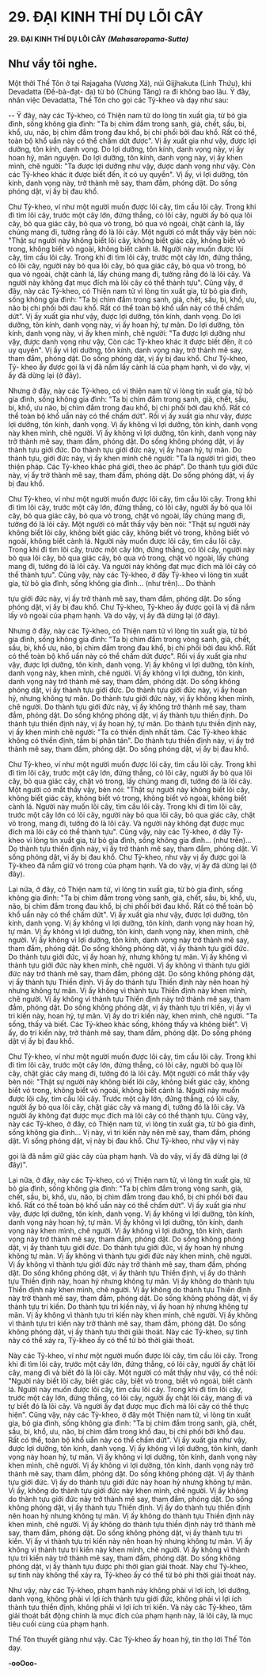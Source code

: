 # 29. ÐẠI KINH THÍ DỤ LÕI CÂY

**29. ÐẠI KINH THÍ DỤ LÕI CÂY**
***(Mahasaropama-Sutta)***

## Như vầy tôi nghe.

Một thời Thế Tôn ở tại Rajagaha (Vương Xá), núi Gijjhakuta (Linh Thứu), khi Devadatta (Ðề-bà-đạt-
đa) từ bỏ (Chúng Tăng) ra đi không bao lâu. Ÿ đây, nhân việc Devadatta, Thế Tôn cho gọi các Tỷ-kheo
và dạy như sau:

-- Ÿ đây, này các Tỷ-kheo, có Thiện nam tử do lòng tin xuất gia, từ bỏ gia đình, sống không gia đình:
"Ta bị chìm đắm trong sanh, già, chết, sầu, bi, khổ, ưu, não, bị chìm đắm trong đau khổ, bị chi phối bởi
đau khổ. Rất có thể, toàn bộ khổ uẩn này có thể chấm dứt được". Vị ấy xuất gia như vậy, được lợi
dưỡng, tôn kính, danh vọng. Do lợi dưỡng, tôn kính, danh vọng này, vị ấy hoan hỷ, mãn nguyện. Do lợi
dưỡng, tôn kính, danh vọng này, vị ấy khen mình, chê người: "Ta được lợi dưỡng như vậy, được danh
vọng như vậy. Còn các Tỷ-kheo khác ít được biết đến, ít có uy quyền". Vị ấy, vì lợi dưỡng, tôn kính,
danh vọng này, trở thành mê say, tham đắm, phóng dật. Do sống phóng dật, vị ấy bị đau khổ.

Chư Tỷ-kheo, ví như một người muốn được lõi cây, tìm cầu lõi cây. Trong khi đi tìm lõi cây, trước một
cây lớn, đứng thẳng, có lõi cây, người ấy bỏ qua lõi cây, bỏ qua giác cây, bỏ qua vỏ trong, bỏ qua vỏ
ngoài, chặt cành lá, lấy chúng mang đi, tưởng rằng đó là lõi cây. Một người có mắt thấy vậy bèn nói:
"Thật sự người này không biết lõi cây, không biết giác cây, không biết vỏ trong, không biết vỏ ngoài,
không biết cành lá. Người này muốn được lõi cây, tìm cầu lõi cây. Trong khi đi tìm lõi cây, trước một
cây lớn, đứng thẳng, có lõi cây, người này bỏ qua lõi cây, bỏ qua giác cây, bỏ qua vỏ trong, bỏ qua vỏ
ngoài, chặt cành lá, lấy chúng mang đi, tưởng rằng đó là lõi cây. Và người này không đạt mục đích mà
lõi cây có thể thành tựu". Cũng vậy, ở đây, này các Tỷ-kheo, có Thiện nam tử vì lòng tin xuất gia, từ bỏ
gia đình, sống không gia đình: "Ta bị chìm đắm trong sanh, già, chết, sầu, bi, khổ, ưu, não bị chi phối
bởi đau khổ. Rất có thể toàn bộ khổ uẩn này có thể chấm dứt". Vị ấy xuất gia như vậy, được lợi dưỡng,
tôn kính, danh vọng. Do lợi dưỡng, tôn kính, danh vọng này, vị ấy hoan hỷ, tự mãn. Do lợi dưỡng, tôn
kính, danh vọng này, vị ấy khen mình, chê người: "Ta được lợi dưỡng như vậy, được danh vọng như
vậy, Còn các Tỷ-kheo khác ít được biết đến, ít có uy quyền". Vị ấy vì lợi dưỡng, tôn kính, danh vọng
này, trở thành mê say, tham đắm, phóng dật. Do sống phóng dật, vị ấy bị đau khổ. Chư Tỷ-kheo, Tỷ-
kheo ấy được gọi là vị đã nắm lấy cành lá của phạm hạnh, vì do vậy, vị ấy đã dừng lại (ở đây).

Nhưng ở đây, này các Tỷ-kheo, có vị thiện nam tử vì lòng tin xuất gia, từ bỏ gia đình, sống không gia
đình: "Ta bị chìm đắm trong sanh, già, chết, sầu, bi, khổ, ưu não, bị chìm đắm trong đau khổ, bị chi phối
bởi đau khổ. Rất có thể toàn bộ khổ uẩn này có thể chấm dứt". Rồi vị ấy xuất gia như vậy, được lợi
dưỡng, tôn kính, danh vọng. Vị ấy không vì lợi dưỡng, tôn kính, danh vọng này khen mình, chê người.
Vị ấy không vì lợi dưỡng, tôn kính, danh vọng này trở thành mê say, tham đắm, phóng dật. Do sống
không phóng dật, vị ấy thành tựu giới đức. Do thành tựu giới đức này, vị ấy hoan hỷ, tự mãn. Do thành
tựu, giới đức này, vị ấy khen mình chê người: "Ta là người trì giới, theo thiện pháp. Các Tỷ-kheo khác
phá giới, theo ác pháp". Do thành tựu giới đức này, vị ấy trở thành mê say, tham đắm, phóng dật. Do
sống phóng dật, vị ấy bị đau khổ.

Chư Tỷ-kheo, ví như một người muốn được lõi cây, tìm cầu lõi cây. Trong khi đi tìm lõi cây, trước một
cây lớn, đứng thẳng, có lõi cây, người ấy bỏ qua lõi cây, bỏ qua giác cây, bỏ qua vỏ trong, chặt vỏ ngoài,
lấy chúng mang đi, tưởng đó là lõi cây. Một người có mắt thấy vậy bèn nói: "Thật sự người này không
biết lõi cây, không biết giác cây, không biết vỏ trong, không biết vỏ ngoài, không biết cành lá. Người
này muốn được lõi cây, tìm cầu lõi cây. Trong khi đi tìm lõi cây, trước một cây lớn, đứng thẳng, có lõi
cây, người này bỏ qua lõi cây, bỏ qua giác cây, bỏ qua vỏ trong, chặt vỏ ngoài, lấy chúng mang đi,
tưởng đó là lõi cây. Và người này không đạt mục đích mà lõi cây có thể thành tựu". Cũng vậy, này các
Tỷ-kheo, ở đây Tỷ-kheo vì lòng tin xuất gia, từ bỏ gia đình, sống không gia đình... (như trên)... Do thành

tựu giới đức này, vị ấy trở thành mê say, tham đắm, phóng dật. Do sống phóng dật, vị ấy bị đau khổ.
Chư Tỷ-kheo, Tỷ-kheo ấy được gọi là vị đã nắm lấy vỏ ngoài của phạm hạnh. Và do vậy, vị ấy đã dừng
lại (ở đây).

Nhưng ở đây, này các Tỷ-kheo, có Thiện nam tử vì lòng tin xuất gia, từ bỏ gia đình, sống không gia
đình: "Ta bị chìm đắm trong vòng sanh, già, chết, sầu, bi, khổ ưu, não, bị chìm đắm trong đau khổ, bị
chi phối bởi đau khổ. Rất có thể toàn bộ khổ uẩn này có thể chấm dứt được". Rồi vị ấy xuất gia như vậy,
được lợi dưỡng, tôn kính, danh vọng. Vị ấy không vì lợi dưỡng, tôn kính, danh vọng này, khen mình,
chê người. Vị ấy không vì lợi dưỡng, tôn kính, danh vọng này trở thành mê say, tham đắm, phóng dật.
Do sống không phóng dật, vị ấy thành tựu giới đức. Do thành tựu giới đức này, vị ấy hoan hỷ, nhưng
không tự mãn. Do thành tựu giới đức này, vị ấy không khen mình, chê người. Do thành tựu giới đức
này, vị ấy không trở thành mê say, tham đắm, phóng dật. Do sống không phóng dật, vị ấy thành tựu
thiền định. Do thành tựu thiền định này, vị ấy hoan hỷ, tự mãn. Do thành tựu thiền định này, vị ấy khen
mình chê người: "Ta có thiền định nhất tâm. Các Tỷ-kheo khác không có thiền định, tâm bị phân tán".
Do thành tựu thiền định này, vị ấy trở thành mê say, tham đắm, phóng dật. Do sống phóng dật, vị ấy bị
đau khổ.

Chư Tỷ-kheo, ví như một người muốn được lõi cây, tìm cầu lõi cây. Trong khi đi tìm lõi cây, trước một
cây lớn, đứng thẳng, có lõi cây, người ấy bỏ qua lõi cây, bỏ qua giác cây, chặt vỏ trong, lấy chúng mang
đi, tưởng đó là lõi cây. Một người có mắt thấy vậy, bèn nói: "Thật sự người này không biết lõi cây,
không biết giác cây, không biết vỏ trong, không biết vỏ ngoài, không biết cành lá. Người này muốn lõi
cây, tìm cầu lõi cây. Trong khi đi tìm lõi cây, trước một cây lớn có lõi cây, người này bỏ qua lõi cây, bỏ
qua giác cây, chặt vỏ trong, mang đi, tưởng đó là lõi cây. Và người này không đạt được mục đích mà lõi
cây có thể thành tựu". Cũng vậy, này các Tỷ-kheo, ở đây Tỷ-kheo vì lòng tin xuất gia, từ bỏ gia đình,
sống không gia đình... (như trên)... Do thành tựu thiền định này, vị ấy trở thành mê say, tham đắm,
phóng dật. Vì sống phóng dật, vị ấy bị đau khổ. Chư Tỷ-kheo, như vậy vị ấy được gọi là Tỷ-kheo đã
nắm giữ vỏ trong của phạm hạnh. Và do vậy, vị ấy đã dừng lại (ở đây).

Lại nữa, ở đây, có Thiện nam tử, vì lòng tin xuất gia, từ bỏ gia đình, sống không gia đình: "Ta bị chìm
đắm trong vòng sanh, già, chết, sầu, bi, khổ, ưu, não, bị chìm đắm trong đau khổ, bị chi phối bởi đau
khổ. Rất có thể toàn bộ khổ uẩn này có thể chấm dứt". Vị ấy xuất gia như vậy, được lợi dưỡng, tôn kính,
danh vọng. Vị ấy không vì lợi dưỡng, tôn kính, danh vọng này hoan hỷ, tự mãn. Vị ấy không vì lợi
dưỡng, tôn kính, danh vọng này, khen mình, chê người. Vị ấy không vì lợi dưỡng, tôn kính, danh vọng
này trở thành mê say, tham đắm, phóng dật. Do sống không phóng dật, vị ấy thành tựu giới đức. Do
thành tựu giới đức, vị ấy hoan hỷ, nhưng không tự mãn. Vị ấy không vì thành tựu giới đức này khen
mình, chê người. Vị ấy không vì thành tựu giới đức này trở thành mê say, tham đắm, phóng dật. Do
sông không phóng dật, vị ấy thành tựu Thiền định. Vị ấy do thành tựu Thiền định này nên hoan hỷ
nhưng không tự mãn. Vị ấy không vì thành tựu Thiền định này khen mình, chê người. Vị ấy không vì
thành tựu Thiền định này trở thành mê say, tham đắm, phóng dật. Do sống không phóng dật, vị ấy thành
tựu tri kiến, vị ấy vì tri kiến này, hoan hỷ, tự mãn. Vị ấy do tri kiến này, khen mình, chê người. "Ta
sống, thấy và biết. Các Tỷ-kheo khác sống, không thấy và không biết". Vị ấy, do tri kiến này, trở thành
mê say, tham đắm, phóng dật. Do sống phóng dật vị ấy bị đau khổ.

Chư Tỷ-kheo, ví như một người muốn được lõi cây, tìm cầu lõi cây. Trong khi đi tìm lõi cây, trước một
cây lớn, đứng thẳng, có lõi cây, người bỏ qua lõi cây, chặt giác cây mang đi, tưởng đó là lõi cây. Một
người có mắt thấy vậy bèn nói: "Thật sự người này không biết lõi cây, không biết giác cây, không biết
vỏ trong, không biết vỏ ngoài, không biết cành lá. Người này muốn được lõi cây, tìm cầu lõi cây. Trước
một cây lớn, đứng thẳng, có lõi cây, người ấy bỏ qua lõi cây, chặt giác cây và mang đi, tưởng đó là lõi
cây. Và người ấy không đạt được mục đích mà lõi cây có thể thành tựu. Cũng vậy, này các Tỷ-kheo, ở
đây, có Thiện nam tử, vì lòng tin xuất gia, từ bỏ gia đình, sống không gia đình... Vị này, vì tri kiến này
nên mê say, tham đắm, phóng dật. Vì sống phóng dật, vị này bị đau khổ. Chư Tỷ-kheo, như vậy vị này

gọi là đã nắm giữ giác cây của phạm hạnh. Và do vậy, vị ấy đã dừng lại (ở đây)".

Lại nữa, ở đây, này các Tỷ-kheo, có vị Thiện nam tử, vì lòng tin xuất gia, từ bỏ gia đình, sống không gia
đình: "Ta bị chìm đắm trong vòng sanh, già, chết, sầu, bi, khổ, ưu, não, bị chìm đắm trong đau khổ, bị
chi phối bởi đau khổ. Rất có thể toàn bộ khổ uẩn này có thể chấm dứt". Vị ấy xuất gia như vậy, được lợi
dưỡng, tôn kính, danh vọng. Vị ấy không vì lợi dưỡng, tôn kính, danh vọng này hoan hỷ, tự mãn. Vị ấy
không vì lợi dưỡng, tôn kính, danh vọng này khen mình, chê người. Vị ấy không vì lợi dưỡng, tôn kính,
danh vọng này trở thành mê say, tham đắm, phóng dật. Do sống không phóng dật, vị ấy thành tựu giới
đức. Do thành tựu giới đức, vị ấy hoan hỷ nhưng không tự mãn. Vị ấy không vì thành tựu giới đức này
khen mình, chê người. Vị ấy không vì thành tựu giới đức này trở thành mê say, tham đắm, phóng dật.
Do sống không phóng dật, vị ấy thành tựu Thiền định, vị ấy do thành tựu Thiền định này, hoan hỷ
nhưng không tự mãn. Vị ấy không do thành tựu Thiền định này khen mình, chê người. Vị ấy không do
thành tựu Thiền định này trở thành mê say, tham đắm, phóng dật. Do sống không phóng dật, vị ấy thành
tựu tri kiến. Do thành tựu tri kiến này, vị ấy hoan hỷ nhưng không tự mãn. Vị ấy không vì thành tựu tri
kiến này khen mình, chê người. Vị ấy không vì thành tựu tri kiến này trở thành mê say, tham đắm,
phóng dật. Do sống không phóng dật, vị ấy thành tựu thời giải thoát. Này các Tỷ-kheo, sự tình này có
thể xảy ra, Tỷ-kheo ấy có thể từ bỏ thời giải thoát.

Này các Tỷ-kheo, ví như một người muốn được lõi cây, tìm cầu lõi cây. Trong khi đi tìm lõi cây, trước
một cây lớn, đứng thẳng, có lõi cây, người ấy chặt lõi cây, mang đi và biết đó là lõi cây. Một người có
mắt thấy như vậy, có thể nói: "Người này biết lõi cây, biết giác cây, biết vỏ trong, biết vỏ ngoài, biết
cành lá. Người này muốn được lõi cây, tìm cầu lõi cây. Trong khi đi tìm lõi cây, trước một cây lớn, đứng
thẳng, có lõi cây, người ấy chặt lõi cây, mang đi và tự biết đó là lõi cây. Và người ấy đạt được mục đích
mà lõi cây có thể thực hiện". Cũng vậy, này các Tỷ-kheo, ở đây một Thiện nam tử, vì lòng tin xuất gia,
bỏ gia đình, sống không gia đình: "Ta bị chìm đắm trong sanh, già, chết, sầu, bi, khổ, ưu, não, bị chìm
đắm trong khổ đau, bị chi phối bởi khổ đau. Rất có thể, toàn bộ khổ uẩn này có thể chấm dứt". Vị ấy
xuất gia như vậy, được lợi dưỡng, tôn kính, danh vọng. Vị ấy không vì lợi dưỡng, tôn kính, danh vọng
này hoan hỷ, tự mãn. Vị ấy không vì lợi dưỡng, tôn kính, danh vọng này khen mình, chê người. Vị ấy
không vì lợi dưỡng, tôn kính, danh vọng này trở thành mê say, tham đắm, phóng dật. Do sống không
phóng dật. Vị ấy thành tựu giới đức. Vị ấy do thành tựu giới đức này hoan hỷ nhưng không tự mãn. Vị
ấy, không do thành tựu giới đức này khen mình, chê người. Vị ấy không do thành tựu giới đức này trở
thành mê say, tham đắm, phóng dật. Do sống không phóng dật, vị ấy thành tựu Thiền định. Vị ấy do
thành tựu thiền định nên hoan hỷ nhưng không tự mãn. Vị ấy không do thành tựu Thiền định này khen
mình, chê người. Vị ấy không do thành tựu thiền định này trở thành mê say, tham đắm, phóng dật. Do
sống không phóng dật, vị ấy thành tựu tri kiến. Vị ấy vì thành tựu tri kiến này nên hoan hỷ nhưng không
tự mãn. Vị ấy không vì thành tựu tri kiến này khen mình, chê người. Vị ấy không vì thành tựu tri kiến
này trở thành mê say, tham đắm, phóng dật. Do sống không phóng dật, vị ấy thành tựu được phi thời
gian giải thoát. Này chư Tỷ-kheo, sự tình này không thể xảy ra, Tỷ-kheo ấy có thể từ bỏ phi thời giải
thoát này.

Như vậy, này các Tỷ-kheo, phạm hạnh này không phải vì lợi ích, lợi dưỡng, danh vọng, không phải vì
lợi ích thành tựu giới đức, không phải vì lợi ích thành tựu thiền định, không phải vì lợi ích tri kiến. Và
này các Tỷ-kheo, tâm giải thoát bất động chính là mục đích của phạm hạnh này, là lõi cây, là mục tiêu
cuối cùng của phạm hạnh.

Thế Tôn thuyết giảng như vậy. Các Tỷ-kheo ấy hoan hỷ, tín thọ lời Thế Tôn dạy.

**-ooOoo-**

